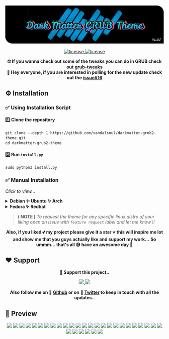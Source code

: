 ![logo](/media/logo.png)

<p align="center">
  <a href="https://raw.githubusercontent.com/vandalsoul/darkmatter-grub2-theme/main/LICENSE">
    <img src="https://img.shields.io/badge/License%20GPL--3.0-008a8a?style=for-the-badge&logo=github&logoColor=000000" alt="license" />
  </a>
  <a href="https://www.pling.com/p/1603282">
    <img src="https://img.shields.io/badge/Download-green?style=for-the-badge&logo=github&logoColor=000000" alt="license" />
  </a>
</p>

<p align="center">
  <b>🤓 If you wanna check out some of the tweaks you can do in GRUB check out</b>
  <b><a href="https://github.com/vandalsoul/grub-tweaks">grub-tweaks</a></b>
  <br>
  <b>📣 Hey everyone, if you are interested in polling for the new update check out the</b>
  <b><a href="https://github.com/vandalsoul/darkmatter-grub2-theme/issues/16">issue#16</a></b>
</p>


## ⚙️ Installation

### ✅ Using Installation Script

#### 1️⃣ Clone the repository
```shell
git clone --depth 1 https://github.com/vandalsoul/darkmatter-grub2-theme.git
cd darkmatter-grub2-theme
```

#### 2️⃣ Run `install.py`
```shell
sudo python3 install.py
```

### ✅ Manual Installation
*Click to view...*
<details>
 <summary><b>Debian ✨ Ubuntu ✨ Arch</b></summary>
 
  #### 1️⃣ Download your favourite version of the theme from [**Pling**](https://www.pling.com/p/1603282/).

  Now extract your downloaded .zip file.

  Either manually extract it or use the command below. ( *Here I'm using debian version of my theme as an example* )
  ```shell
  unzip dark-matter-debian.zip
  ```
  *The rest of the commands are the same for all theme styles.*

  #### 2️⃣ Copy the theme directory.
  ```shell
  sudo cp -r dark-matter /boot/grub/themes/
  ```
  #### 3️⃣ Make changes to the GRUB config file.

  ```shell
  sudo nano /etc/default/grub
  ```
  Find the line `GRUB_THEME=` then change it to `GRUB_THEME="/boot/grub/themes/dark-matter/theme.txt"`

  Then save the file.

  #### 4️⃣ Finally, update the grub.
  ```shell
  sudo grub-mkconfig -o /boot/grub/grub.cfg
  ```
  Now the theme should be installed successfully, enjoy !!
</details>

<details>
 <summary><b>Fedora ✨ Redhat</b></summary>
 
  #### 1️⃣ Download your favourite version of the theme from [**Pling**](https://www.pling.com/p/1603282/).

  Now extract your downloaded .zip file.

  Either manually extract it or use the command below. ( *Here I'm using debian version of my theme as an example* )
  ```shell
  unzip dark-matter-debian.zip
  ```
  *The rest of the commands are the same for all theme styles.*

  #### 2️⃣ Copy the theme directory.
  ```shell
  sudo cp -r dark-matter /boot/grub2/themes/
  ```
  #### 3️⃣ Make changes to the GRUB config file.

  ```shell
  sudo nano /etc/default/grub
  ```
  Find the line `GRUB_THEME=` then change it to `GRUB_THEME="/boot/grub2/themes/dark-matter/theme.txt"`
 
  Change the line `GRUB_TERMINAL_OUTPUT=console` to this *(comment it out)* `#GRUB_TERMINAL_OUTPUT=console`

  Then save the file.

  #### 4️⃣ Finally, update the grub.
  ```shell
  sudo grub2-mkconfig -o /boot/grub2/grub.cfg
  ```
  Now restart your computer the grub theme should be installed successfully, enjoy !!
</details>

> **( NOTE )** *To request the theme for any specific linux distro of your liking open an issue with `feature request` label and let me know !!*

<p align="center">
  <b>Also, if you liked 💕 my project please give it a star ⭐ this will inspire me lot and show me that you guys actually like and support my work...</b>
  <b>So ummm... that's all 😅 have an awesome day 🤗</b>
</p>

## ❤️ Support

<p align="center">
  <b>💖 Support this project..</b>
</p>
<p align="center">
  <a href="https://www.buymeacoffee.com/vandalsoul">
    <img height='30' src="https://img.shields.io/badge/support-buy%20me%20a%20coffee-d4b700?style=for-the-badge&logo=buymeacoffee&logoColor=d4b700" />
  </a>
  <a href="https://ko-fi.com/vandalsoul">
    <img height='30' style='border:0px;height:30px;' src='https://img.shields.io/badge/support-ko--fi-FF5E5B?style=for-the-badge&logo=ko-fi&logoColor=FF5E5B' />
  </a>
</p>
<p align="center">
  <b>Also follow me on 💬 <a href="https://github.com/vandalsoul">Github</a> or on 💬 <a href="https://twitter.com/vandal_soul">Twitter</a>  to keep in touch with all the updates..</b>
</p>

  
## 📸 Preview

<p align="center">
  <img width="48%" src="https://raw.githubusercontent.com/vandalsoul/darkmatter-grub2-theme/main/media/previews/preview-kubuntu.png" />
  <img width="48%" src="https://raw.githubusercontent.com/vandalsoul/darkmatter-grub2-theme/main/media/previews/preview-devuan.png" />
  <img width="48%" src="https://raw.githubusercontent.com/vandalsoul/darkmatter-grub2-theme/main/media/previews/preview-elementary.png" />
  <img width="48%" src="https://raw.githubusercontent.com/vandalsoul/darkmatter-grub2-theme/main/media/previews/preview-openbsd.png" />
  <img width="48%" src="https://raw.githubusercontent.com/vandalsoul/darkmatter-grub2-theme/main/media/previews/preview-deepin.png" />
  <img width="48%" src="https://raw.githubusercontent.com/vandalsoul/darkmatter-grub2-theme/main/media/previews/preview-opensuse.png" />
  <img width="48%" src="https://raw.githubusercontent.com/vandalsoul/darkmatter-grub2-theme/main/media/previews/preview-kdeneon.png" />
  <img width="48%" src="https://raw.githubusercontent.com/vandalsoul/darkmatter-grub2-theme/main/media/previews/preview-garuda.png" />
  <img width="48%" src="https://raw.githubusercontent.com/vandalsoul/darkmatter-grub2-theme/main/media/previews/preview-ubuntumate.png" />
  <img width="48%" src="https://raw.githubusercontent.com/vandalsoul/darkmatter-grub2-theme/main/media/previews/preview-centos.png" />
  <img width="48%" src="https://raw.githubusercontent.com/vandalsoul/darkmatter-grub2-theme/main/media/previews/preview-solus.png" />
  <img width="48%" src="https://raw.githubusercontent.com/vandalsoul/darkmatter-grub2-theme/main/media/previews/preview-endeavour.png" />
  <img width="48%" src="https://raw.githubusercontent.com/vandalsoul/darkmatter-grub2-theme/main/media/previews/preview-zorin.png" />
  <img width="48%" src="https://raw.githubusercontent.com/vandalsoul/darkmatter-grub2-theme/main/media/previews/preview-archstrike.png" />
  <img width="48%" src="https://raw.githubusercontent.com/vandalsoul/darkmatter-grub2-theme/main/media/previews/preview-kali.png" />
  <img width="48%" src="https://raw.githubusercontent.com/vandalsoul/darkmatter-grub2-theme/main/media/previews/preview-parrot.png" />
  <img width="48%" src="https://raw.githubusercontent.com/vandalsoul/darkmatter-grub2-theme/main/media/previews/preview-redhat.png" />
  <img width="48%" src="https://raw.githubusercontent.com/vandalsoul/darkmatter-grub2-theme/main/media/previews/preview-blackarch.png" />
  <img width="48%" src="https://raw.githubusercontent.com/vandalsoul/darkmatter-grub2-theme/main/media/previews/preview-gentoo.png" />
  <img width="48%" src="https://raw.githubusercontent.com/vandalsoul/darkmatter-grub2-theme/main/media/previews/preview-pentoo.png" />
  <img width="48%" src="https://raw.githubusercontent.com/vandalsoul/darkmatter-grub2-theme/main/media/previews/preview-linux.png" />
  <img width="48%" src="https://raw.githubusercontent.com/vandalsoul/darkmatter-grub2-theme/main/media/previews/preview-debian.png" />
  <img width="48%" src="https://raw.githubusercontent.com/vandalsoul/darkmatter-grub2-theme/main/media/previews/preview-arch.png" />
  <img width="48%" src="https://raw.githubusercontent.com/vandalsoul/darkmatter-grub2-theme/main/media/previews/preview-ubuntu.png" />
  <img width="48%" src="https://raw.githubusercontent.com/vandalsoul/darkmatter-grub2-theme/main/media/previews/preview-manjaro.png" />
  <img width="48%" src="https://raw.githubusercontent.com/vandalsoul/darkmatter-grub2-theme/main/media/previews/preview-windows-11.png" />
  <img width="48%" src="https://raw.githubusercontent.com/vandalsoul/darkmatter-grub2-theme/main/media/previews/preview-mx.png" />
  <img width="48%" src="https://raw.githubusercontent.com/vandalsoul/darkmatter-grub2-theme/main/media/previews/preview-mint.png" />
  <img width="48%" src="https://raw.githubusercontent.com/vandalsoul/darkmatter-grub2-theme/main/media/previews/preview-void.png" />
  <img width="48%" src="https://raw.githubusercontent.com/vandalsoul/darkmatter-grub2-theme/main/media/previews/preview-fedora.png" />
  <img width="48%" src="https://raw.githubusercontent.com/vandalsoul/darkmatter-grub2-theme/main/media/previews/preview-popos.png" />
</p>
